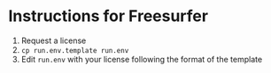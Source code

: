 # Instructions for Freesurfer

1. Request a license
2. `cp run.env.template run.env`
3. Edit `run.env` with your license following the format of the template
